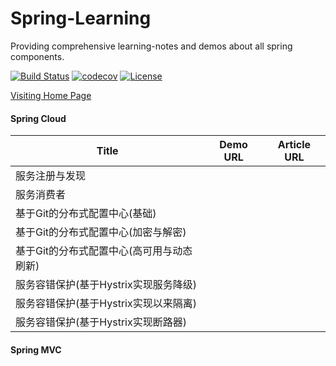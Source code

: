# Spring-Learning
Providing comprehensive learning-notes and demos about all spring components.

[![Build Status](https://travis-ci.org/shuaijunlan/Spring-Learning.svg?branch=master)](https://travis-ci.org/shuaijunlan/Spring-Learning)
[![codecov](https://codecov.io/gh/shuaijunlan/Spring-Learning/branch/master/graph/badge.svg)](https://codecov.io/gh/shuaijunlan/Spring-Learning)
[![License](https://img.shields.io/badge/license-Apache%202-4EB1BA.svg)](https://www.apache.org/licenses/LICENSE-2.0.html)

[Visiting Home Page](https://shuaijunlan.github.io/Spring-Learning)

#### Spring Cloud

| Title                                     | Demo URL | Article URL |
| ----------------------------------------- | -------- | ----------- |
| 服务注册与发现                            |          |             |
| 服务消费者                                |          |             |
| 基于Git的分布式配置中心(基础)             |          |             |
| 基于Git的分布式配置中心(加密与解密)       |          |             |
| 基于Git的分布式配置中心(高可用与动态刷新) |          |             |
| 服务容错保护(基于Hystrix实现服务降级)     |          |             |
| 服务容错保护(基于Hystrix实现以来隔离)     |          |             |
| 服务容错保护(基于Hystrix实现断路器)       |          |             |

#### Spring MVC

